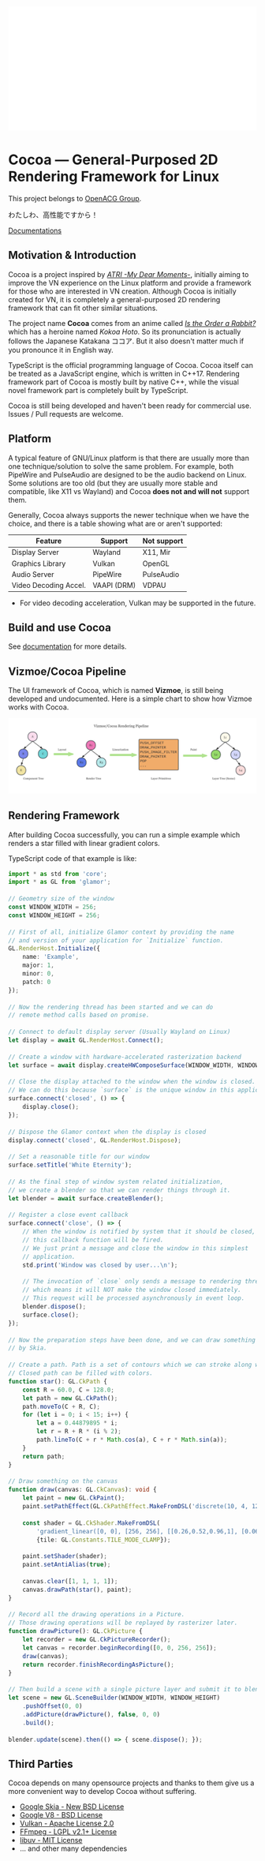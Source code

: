 ![Project Logo](./assets/project_logo.svg)
# Cocoa — General-Purposed 2D Rendering Framework for Linux
This project belongs to [OpenACG Group](https://github.com/OpenACG-Group).

わたしわ、高性能ですから！

[Documentations](https://openacg-group.github.io/)

## Motivation & Introduction
Cocoa is a project inspired by
[*ATRI -My Dear Moments-*](https://atri-mdm.com/),
initially aiming to improve the VN experience on the Linux platform and provide
a framework for those who are interested in VN creation.  Although Cocoa is initially
created for VN, it is completely a general-purposed 2D rendering framework that can
fit other similar situations.

The project name **Cocoa** comes from an anime called
[_Is the Order a Rabbit?_](https://www.gochiusa.com/)
which has a heroine named _Kokoa Hoto_. So its pronunciation is actually follows the Japanese
Katakana ココア. But it also doesn't matter much if you pronounce it in English way.

TypeScript is the official programming language of Cocoa. Cocoa itself can be treated
as a JavaScript engine, which is written in C++17.
Rendering framework part of Cocoa is mostly built by native C++,
while the visual novel framework part is completely built by TypeScript.

Cocoa is still being developed and haven't been ready for commercial use.
Issues / Pull requests are welcome.

## Platform
A typical feature of GNU/Linux platform is that there are usually more than one
technique/solution to solve the same problem. For example, both PipeWire and
PulseAudio are designed to be the audio backend on Linux. Some solutions are too
old (but they are usually more stable and compatible, like X11 vs Wayland) and
Cocoa **does not and will not** support them.

Generally, Cocoa always supports the newer technique when we have the choice,
and there is a table showing what are or aren't supported:

| Feature               | Support     | Not support |
|-----------------------|-------------|-------------|
| Display Server        | Wayland     | X11, Mir    |
| Graphics Library      | Vulkan      | OpenGL      |
| Audio Server          | PipeWire    | PulseAudio  |
| Video Decoding Accel. | VAAPI (DRM) | VDPAU       |

* For video decoding acceleration, Vulkan may be supported in the future.

## Build and use Cocoa
See [documentation](https://openacg-group.github.io) for more details.

## Vizmoe/Cocoa Pipeline
The UI framework of Cocoa, which is named __Vizmoe__, is still being developed
and undocumented. Here is a simple chart to show how Vizmoe works with Cocoa.

![Vizmoe/Cocoa Pipeline](./assets/vizmoe_pipeline.png)

## Rendering Framework
After building Cocoa successfully, you can run a simple example which renders a star filled with
linear gradient colors.

TypeScript code of that example is like:

```typescript
import * as std from 'core';
import * as GL from 'glamor';

// Geometry size of the window
const WINDOW_WIDTH = 256;
const WINDOW_HEIGHT = 256;

// First of all, initialize Glamor context by providing the name 
// and version of your application for `Initialize` function.
GL.RenderHost.Initialize({
    name: 'Example',
    major: 1,
    minor: 0,
    patch: 0
});

// Now the rendering thread has been started and we can do
// remote method calls based on promise.

// Connect to default display server (Usually Wayland on Linux)
let display = await GL.RenderHost.Connect();

// Create a window with hardware-accelerated rasterization backend
let surface = await display.createHWComposeSurface(WINDOW_WIDTH, WINDOW_HEIGHT);

// Close the display attached to the window when the window is closed.
// We can do this because `surface` is the unique window in this application.
surface.connect('closed', () => {
    display.close();
});

// Dispose the Glamor context when the display is closed
display.connect('closed', GL.RenderHost.Dispose);

// Set a reasonable title for our window
surface.setTitle('White Eternity');

// As the final step of window system related initialization,
// we create a blender so that we can render things through it.
let blender = await surface.createBlender();

// Register a close event callback
surface.connect('close', () => {
    // When the window is notified by system that it should be closed,
    // this callback function will be fired.
    // We just print a message and close the window in this simplest
    // application.
    std.print('Window was closed by user...\n');

    // The invocation of `close` only sends a message to rendering thread,
    // which means it will NOT make the window closed immediately.
    // This request will be processed asynchronously in event loop.
    blender.dispose();
    surface.close();
});

// Now the preparation steps have been done, and we can draw something
// by Skia.

// Create a path. Path is a set of contours which we can stroke along with.
// Closed path can be filled with colors.
function star(): GL.CkPath {
    const R = 60.0, C = 128.0;
    let path = new GL.CkPath();
    path.moveTo(C + R, C);
    for (let i = 0; i < 15; i++) {
        let a = 0.44879895 * i;
        let r = R + R * (i % 2);
        path.lineTo(C + r * Math.cos(a), C + r * Math.sin(a));
    }
    return path;
}

// Draw something on the canvas
function draw(canvas: GL.CkCanvas): void {
    let paint = new GL.CkPaint();
    paint.setPathEffect(GL.CkPathEffect.MakeFromDSL('discrete(10, 4, 12)', {}));

    const shader = GL.CkShader.MakeFromDSL(
        'gradient_linear([0, 0], [256, 256], [[0.26,0.52,0.96,1], [0.06,0.62,0.35,1]], _, %tile)',
        {tile: GL.Constants.TILE_MODE_CLAMP});

    paint.setShader(shader);
    paint.setAntiAlias(true);

    canvas.clear([1, 1, 1, 1]);
    canvas.drawPath(star(), paint);
}

// Record all the drawing operations in a Picture.
// Those drawing operations will be replayed by rasterizer later.
function drawPicture(): GL.CkPicture {
    let recorder = new GL.CkPictureRecorder();
    let canvas = recorder.beginRecording([0, 0, 256, 256]);
    draw(canvas);
    return recorder.finishRecordingAsPicture();
}

// Then build a scene with a single picture layer and submit it to blender.
let scene = new GL.SceneBuilder(WINDOW_WIDTH, WINDOW_HEIGHT)
    .pushOffset(0, 0)
    .addPicture(drawPicture(), false, 0, 0)
    .build();

blender.update(scene).then(() => { scene.dispose(); });
```

## Third Parties
Cocoa depends on many opensource projects and thanks to them give us a more convenient way
to develop Cocoa without suffering.

* [Google Skia - New BSD License](https://skia.org)
* [Google V8 - BSD License](https://v8.dev)
* [Vulkan - Apache License 2.0](https://www.vulkan.org)
* [FFmpeg - LGPL v2.1+ License](https://ffmpeg.org)
* [libuv - MIT License](https://libuv.org)
* ... and other many dependencies
